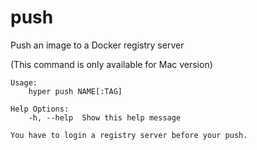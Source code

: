 # push

Push an image to a Docker registry server

(This command is only available for Mac version)

```
Usage:
	hyper push NAME[:TAG]

Help Options:
	-h, --help  Show this help message

You have to login a registry server before your push.
```
